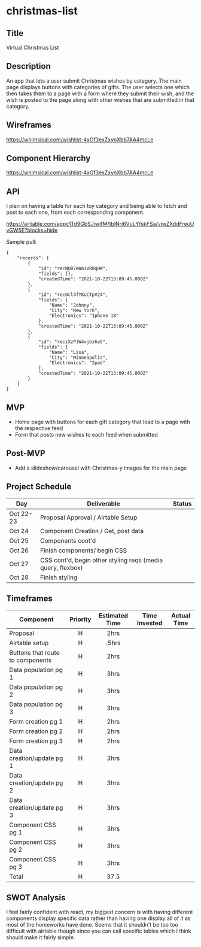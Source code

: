 # christmas-list

## Title 
Virtual Christmas List

## Description 
An app that lets a user submit Christmas wishes by category. The main page displays buttons with categories of gifts. The user selects one which then takes them to a page with a form where they submit their wish, and the wish is posted to the page along with other wishes that are submitted in that category.

## Wireframes
 https://whimsical.com/wishlist-4xGf3exZxynXbb7AA4mcLe

## Component Hierarchy
https://whimsical.com/wishlist-4xGf3exZxynXbb7AA4mcLe

## API
 I plan on having a table for each toy category and being able to fetch and post to each one, from each corresponding component.

 https://airtable.com/appc1Td9GbSJiwIfM/tblNrj6VuLYfskFSa/viwZXddFreuUvGW5E?blocks=hide

Sample pull:

```
{
    "records": [
        {
            "id": "recNUB7eWm1VR0qHW",
            "fields": {},
            "createdTime": "2021-10-22T13:09:45.000Z"
        },
        {
            "id": "recOcl4fYKuCTpV24",
            "fields": {
                "Name": "Johnny",
                "City": "New York",
                "Electronics": "Iphone 18"
            },
            "createdTime": "2021-10-22T13:09:45.000Z"
        },
        {
            "id": "reciXzPJW4vjbz6a5",
            "fields": {
                "Name": "Lisa",
                "City": "Minneapolis",
                "Electronics": "Ipad"
            },
            "createdTime": "2021-10-22T13:09:45.000Z"
        }
    ]
}
```


## MVP
- Home page with buttons for each gift category that lead to a page with the respective feed
- Form that posts new wishes to each feed when submitted


## Post-MVP

- Add a slideshow/carousel with Christmas-y images for the main page


## Project Schedule

| Day      | Deliverable                                | Status   |
| -------- | ------------------------------------------ | -------- |
| Oct 22-23 | Proposal Approval / Airtable Setup         |  |
| Oct 24   | Component Creation / Get, post data |  |
| Oct 25   | Components cont'd            |  |
| Oct 26   | Finish components/ begin CSS               |  |
| Oct 27   | CSS cont'd, begin other styling reqs (media query, flexbox)                              |  |
| Oct 28   |           Finish styling                    |  |



## Timeframes

| Component                 | Priority | Estimated Time | Time Invested | Actual Time |
| ------------------------- | :------: | :------------: | :-----------: | :---------: |
| Proposal                  |    H     |      2hrs      |           |        |
| Airtable setup            |    H     |     .5hrs      |            |          |
| Buttons that route to components           |    H     |      2hrs      |            |         |
| Data population pg 1      |    H     |      3hrs      |           |        |
| Data population pg 2      |    H     |      3hrs      |           |         |
| Data population pg 3      |    H     |      3hrs      |           |         |
| Form creation pg 1        |    H     |      2hrs      |           |         |
| Form creation pg 2        |    H     |      2hrs      |           |         |
| Form creation pg 3        |    H     |      2hrs      |           |          |
| Data creation/update pg 1 |    H     |      3hrs      |           |         |
| Data creation/update pg 2 |    H     |      3hrs      |            |          |
| Data creation/update pg 3 |    H     |      3hrs      |            |          |
| Component CSS pg 1        |    H     |      3hrs      |           |        |
| Component CSS pg 2        |    H     |      3hrs      |           |        |
| Component CSS pg 3        |    H     |      3hrs      |          |         |
| Total                     |    H     |    37.5    |          |        |





## SWOT Analysis 
I feel fairly confident with react, my biggest concern is with having different components display specific data rather than having one display all of it as most of the homeworks have done. Seems that it shouldn't be too too difficult with airtable though since you can call specific tables which I think should make it fairly simple.
